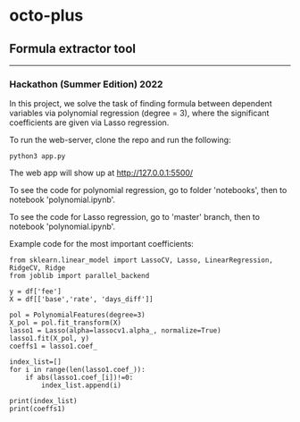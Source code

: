 # octo-plus
## Formula extractor tool
---
### Hackathon (Summer Edition) 2022

In this project, we solve the task of finding formula between dependent variables via polynomial regression (degree = 3), where the significant coefficients are given via Lasso regression.

To run the web-server, clone the repo and run the following:
```
python3 app.py
```

The web app will show up at http://127.0.0.1:5500/

To see the code for polynomial regression, go to folder 'notebooks', then to notebook 'polynomial.ipynb'.

To see the code for Lasso regression, go to 'master' branch, then to notebook 'polynomial.ipynb'.

Example code for the most important coefficients:

```
from sklearn.linear_model import LassoCV, Lasso, LinearRegression, RidgeCV, Ridge
from joblib import parallel_backend

y = df['fee']
X = df[['base','rate', 'days_diff']] 

pol = PolynomialFeatures(degree=3)
X_pol = pol.fit_transform(X)
lasso1 = Lasso(alpha=lassocv1.alpha_, normalize=True)
lasso1.fit(X_pol, y)
coeffs1 = lasso1.coef_

index_list=[]
for i in range(len(lasso1.coef_)):
    if abs(lasso1.coef_[i])!=0:
        index_list.append(i)
        
print(index_list)
print(coeffs1)
```

